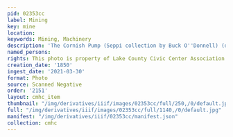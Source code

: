 ```yaml
---
pid: 02353cc
label: Mining
key: mine
location: 
keywords: Mining, Machinery
description: 'The Cornish Pump (Seppi collection by Buck O''Donnell) (drawing) '
named_persons: 
rights: This photo is property of Lake County Civic Center Association.
creation_date: '1850'
ingest_date: '2021-03-30'
format: Photo
source: Scanned Negative
order: '2151'
layout: cmhc_item
thumbnail: "/img/derivatives/iiif/images/02353cc/full/250,/0/default.jpg"
full: "/img/derivatives/iiif/images/02353cc/full/1140,/0/default.jpg"
manifest: "/img/derivatives/iiif/02353cc/manifest.json"
collection: cmhc
---
```

